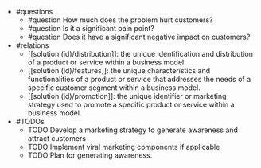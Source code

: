- #questions
	- #question How much does the problem hurt customers?
	- #question Is it a significant pain point?
	- #question Does it have a significant negative impact on customers?
- #relations
	- [[solution (id)/distribution]]: the unique identification and distribution of a product or service within a business model.
	- [[solution (id)/features]]: the unique characteristics and functionalities of a product or service that addresses the needs of a specific customer segment within a business model.
	- [[solution (id)/promotion]]: the unique identifier or marketing strategy used to promote a specific product or service within a business model.
- #TODOs
	- TODO Develop a marketing strategy to generate awareness and attract customers
	- TODO  Implement viral marketing components if applicable
	- TODO  Plan for generating awareness.












